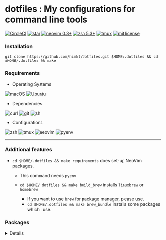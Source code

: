 # dotfiles : My configurations for command line tools

[![CircleCI](https://circleci.com/gh/himkt/dotfiles.svg?style=svg)](https://circleci.com/gh/himkt/dotfiles)
[![star](https://img.shields.io/github/stars/himkt/dotfiles.svg?maxage=2592000&colorB=yellow)](https://github.com/himkt/.dotfiles/stargazers)
[![neovim 0.3+](https://img.shields.io/badge/support-neovim-blue.svg)](https://neovim.io/)
[![zsh 5.3+](https://img.shields.io/badge/support-zsh-red.svg)](https://www.zsh.org/)
[![tmux](https://img.shields.io/badge/support-tmux-green.svg)](https://github.com/tmux/tmux)
[![mit license](http://img.shields.io/badge/license-MIT-orange.svg?style=flat)](https://raw.githubusercontent.com/himkt/.dotfiles/master/license)


### Installation

```
git clone https://github.com/himkt/dotfiles.git $HOME/.dotfiles && cd $HOME/.dotfiles && make
```


### Requirements

- Operating Systems

![macOS](https://img.shields.io/badge/macOS->=10.9-information.svg)
![Ubuntu](https://img.shields.io/badge/Ubuntu->=14.0-information.svg)

- Dependencies

![curl](https://img.shields.io/badge/require-curl-red.svg)
![git](https://img.shields.io/badge/require-git-red.svg)
![sh](https://img.shields.io/badge/require-zsh-red.svg)

- Configurations

![zsh](https://img.shields.io/badge/optional-zsh-9cf.svg)
![tmux](https://img.shields.io/badge/optional-tmux-9cf.svg)
![neovim](https://img.shields.io/badge/optional-neovim-9cf.svg)
![pyenv](https://img.shields.io/badge/optional-pyenv-9cf.svg)

---

### Additional features

- `cd $HOME/.dotfiles && make requirements` does set-up NeoVim packages.
  - This command needs `pyenv`

  - `cd $HOME/.dotfiles && make build_brew` installs `linuxbrew` or `homebrew`
    - If you want to use `brew` for package manager, please use.
    - `cd $HOME/.dotfiles && make brew_bundle` installs some packages which I use.

### Packages

<details>

- gcc
- python3
- neovim
- tmux
- wget
- zsh

- google-chrome
- google-backup-and-sync (macOS)
- microsoft-office (macOS)
- 1password (macOS)
- iterm2 (macOS)
- mendeley
- mactex (macOS)
- postman (macOS?)
- tableplus (macOS)

- coreutils
- htop
- tree
- the_silver_searcher
- bat
- ghq

</details>
